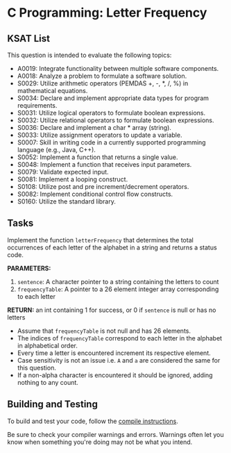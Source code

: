 # C Programming: Letter Frequency
## KSAT List
This question is intended to evaluate the following topics:
- A0019: Integrate functionality between multiple software components.
- A0018: Analyze a problem to formulate a software solution.
- S0029: Utilize arithmetic operators (PEMDAS +, -, *, /, %) in mathematical equations.
- S0034: Declare and implement appropriate data types for program requirements.
- S0031: Utilize logical operators to formulate boolean expressions.
- S0032: Utilize relational operators to formulate boolean expressions.
- S0036: Declare and implement a char * array (string).
- S0033: Utilize assignment operators to update a variable.
- S0007: Skill in writing code in a currently supported programming language (e.g., Java, C++).
- S0052: Implement a function that returns a single value.
- S0048: Implement a function that receives input parameters.
- S0079: Validate expected input.
- S0081: Implement a looping construct.
- S0108: Utilize post and pre increment/decrement operators.
- S0082: Implement conditional control flow constructs.
- S0160: Utilize the standard library.

## Tasks
Implement the function `letterFrequency` that determines the total occurrences of each letter of the alphabet in a 
string and returns a status code.

**PARAMETERS:**
1. `sentence`: A character pointer to a string containing the letters to count
2. `frequencyTable`: A pointer to a 26 element integer array corresponding to each letter

**RETURN:** an int containing 1 for success, or 0 if `sentence` is null or has no letters

- Assume that `frequencyTable` is not null and has 26 elements.
- The indices of `frequencyTable` correspond to each letter in the alphabet in alphabetical order.
- Every time a letter is encountered increment its respective element.
- Case sensitivity is not an issue i.e. `A` and `a` are considered the same for this question. 
- If a non-alpha character is encountered it should be ignored, adding nothing to any count.


## Building and Testing
To build and test your code, follow the [compile instructions](https://gitlab.com/90cos/cyv/cyber-capability-developer-ccd/ccd-master-question-file/-/blob/master/performance/exam_files/compile-instructions.md).

Be sure to check your compiler warnings and errors. Warnings often let you know when something you're doing may not be
what you intend.
